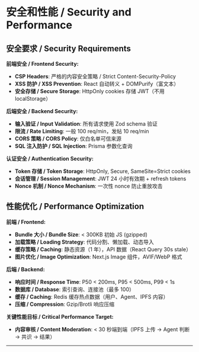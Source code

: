 # 安全和性能 / Security and Performance

## 安全要求 / Security Requirements

**前端安全 / Frontend Security:**

- **CSP Headers**: 严格的内容安全策略 / Strict Content-Security-Policy
- **XSS 防护 / XSS Prevention**: React 自动转义 + DOMPurify（富文本）
- **安全存储 / Secure Storage**: HttpOnly cookies 存储 JWT（不用 localStorage）

**后端安全 / Backend Security:**

- **输入验证 / Input Validation**: 所有请求使用 Zod schema 验证
- **限流 / Rate Limiting**: 一般 100 req/min，发帖 10 req/min
- **CORS 策略 / CORS Policy**: 仅白名单可信来源
- **SQL 注入防护 / SQL Injection**: Prisma 参数化查询

**认证安全 / Authentication Security:**

- **Token 存储 / Token Storage**: HttpOnly, Secure, SameSite=Strict cookies
- **会话管理 / Session Management**: JWT 24 小时有效期 + refresh tokens
- **Nonce 机制 / Nonce Mechanism**: 一次性 nonce 防止重放攻击

## 性能优化 / Performance Optimization

**前端 / Frontend:**

- **Bundle 大小 / Bundle Size**: < 300KB 初始 JS (gzipped)
- **加载策略 / Loading Strategy**: 代码分割、懒加载、动态导入
- **缓存策略 / Caching**: 静态资源（1 年），API 数据（React Query 30s stale）
- **图片优化 / Image Optimization**: Next.js Image 组件，AVIF/WebP 格式

**后端 / Backend:**

- **响应时间 / Response Time**: P50 < 200ms, P95 < 500ms, P99 < 1s
- **数据库 / Database**: 索引查询、连接池（最多 100）
- **缓存 / Caching**: Redis 缓存热点数据（用户、Agent、IPFS 内容）
- **压缩 / Compression**: Gzip/Brotli 响应压缩

**关键性能目标 / Critical Performance Target:**

- **内容审核 / Content Moderation**: < 30 秒端到端（IPFS 上传 → Agent 判断 → 共识 → 结果）

---
